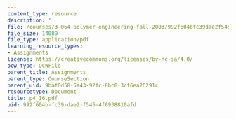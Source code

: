 ```yaml
---
content_type: resource
description: ''
file: /courses/3-064-polymer-engineering-fall-2003/992f604bfc39dae2f5454f6938810afd_p4_16.pdf
file_size: 14089
file_type: application/pdf
learning_resource_types:
- Assignments
license: https://creativecommons.org/licenses/by-nc-sa/4.0/
ocw_type: OCWFile
parent_title: Assignments
parent_type: CourseSection
parent_uid: 9baf0d58-5a43-92fc-8bc8-3cf6ea26291c
resourcetype: Document
title: p4_16.pdf
uid: 992f604b-fc39-dae2-f545-4f6938810afd
---
```

